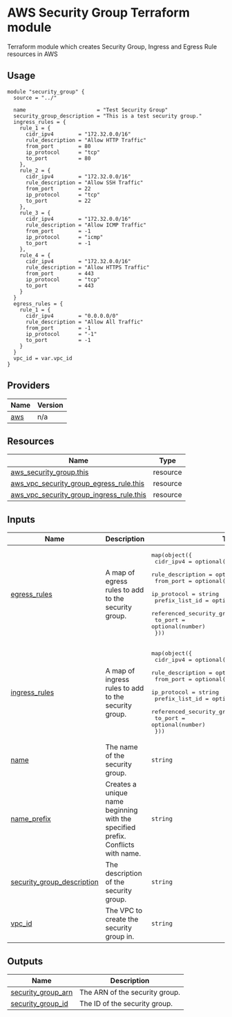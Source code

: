 <!-- BEGIN_TF_DOCS -->

# AWS Security Group Terraform module

Terraform module which creates Security Group, Ingress and Egress Rule resources in AWS

## Usage
```hcl
module "security_group" {
  source = "../"

  name                       = "Test Security Group"
  security_group_description = "This is a test security group."
  ingress_rules = {
    rule_1 = {
      cidr_ipv4        = "172.32.0.0/16"
      rule_description = "Allow HTTP Traffic"
      from_port        = 80
      ip_protocol      = "tcp"
      to_port          = 80
    },
    rule_2 = {
      cidr_ipv4        = "172.32.0.0/16"
      rule_description = "Allow SSH Traffic"
      from_port        = 22
      ip_protocol      = "tcp"
      to_port          = 22
    },
    rule_3 = {
      cidr_ipv4        = "172.32.0.0/16"
      rule_description = "Allow ICMP Traffic"
      from_port        = -1
      ip_protocol      = "icmp"
      to_port          = -1
    },
    rule_4 = {
      cidr_ipv4        = "172.32.0.0/16"
      rule_description = "Allow HTTPS Traffic"
      from_port        = 443
      ip_protocol      = "tcp"
      to_port          = 443
    }
  }
  egress_rules = {
    rule_1 = {
      cidr_ipv4        = "0.0.0.0/0"
      rule_description = "Allow All Traffic"
      from_port        = -1
      ip_protocol      = "-1"
      to_port          = -1
    }
  }
  vpc_id = var.vpc_id
}
```

## Providers

| Name | Version |
|------|---------|
| <a name="provider_aws"></a> [aws](#provider\_aws) | n/a |

## Resources

| Name | Type |
|------|------|
| [aws_security_group.this](https://registry.terraform.io/providers/hashicorp/aws/latest/docs/resources/security_group) | resource |
| [aws_vpc_security_group_egress_rule.this](https://registry.terraform.io/providers/hashicorp/aws/latest/docs/resources/vpc_security_group_egress_rule) | resource |
| [aws_vpc_security_group_ingress_rule.this](https://registry.terraform.io/providers/hashicorp/aws/latest/docs/resources/vpc_security_group_ingress_rule) | resource |
## Inputs

| Name | Description | Type | Default | Required |
|------|-------------|------|---------|:--------:|
| <a name="input_egress_rules"></a> [egress\_rules](#input\_egress\_rules) | A map of egress rules to add to the security group. | <pre>map(object({<br>    cidr_ipv4                    = optional(string)<br>    rule_description             = optional(string)<br>    from_port                    = optional(number)<br>    ip_protocol                  = string<br>    prefix_list_id               = optional(string)<br>    referenced_security_group_id = optional(string)<br>    to_port                      = optional(number)<br>  }))</pre> | `null` | no |
| <a name="input_ingress_rules"></a> [ingress\_rules](#input\_ingress\_rules) | A map of ingress rules to add to the security group. | <pre>map(object({<br>    cidr_ipv4                    = optional(string)<br>    rule_description             = optional(string)<br>    from_port                    = optional(number)<br>    ip_protocol                  = string<br>    prefix_list_id               = optional(string)<br>    referenced_security_group_id = optional(string)<br>    to_port                      = optional(number)<br>  }))</pre> | `null` | no |
| <a name="input_name"></a> [name](#input\_name) | The name of the security group. | `string` | `null` | no |
| <a name="input_name_prefix"></a> [name\_prefix](#input\_name\_prefix) | Creates a unique name beginning with the specified prefix. Conflicts with name. | `string` | `null` | no |
| <a name="input_security_group_description"></a> [security\_group\_description](#input\_security\_group\_description) | The description of the security group. | `string` | `null` | no |
| <a name="input_vpc_id"></a> [vpc\_id](#input\_vpc\_id) | The VPC to create the security group in. | `string` | `null` | no |
## Outputs

| Name | Description |
|------|-------------|
| <a name="output_security_group_arn"></a> [security\_group\_arn](#output\_security\_group\_arn) | The ARN of the security group. |
| <a name="output_security_group_id"></a> [security\_group\_id](#output\_security\_group\_id) | The ID of the security group. |

<!-- END_TF_DOCS -->